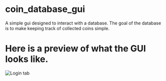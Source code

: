 # coin_database_gui
A simple gui designed to interact with a database. The goal of the database
is to make keeping track of collected coins simple.

# Here is a preview of what the GUI looks like.
![Login tab](https://github.com/Builder212/coin_database_gui/tree/main/gui_examples/login_tab.png)

